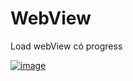 # WebView
Load webView có progress

[
![image](https://user-images.githubusercontent.com/51317017/84755839-48fe7600-afec-11ea-8989-426b9813ab86.png)
](url)
